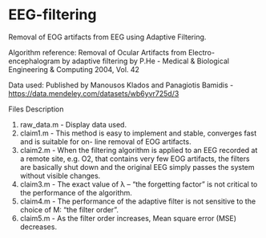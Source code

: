 # EEG-filtering
Removal of EOG artifacts from EEG using Adaptive Filtering.

Algorithm reference: Removal of Ocular Artifacts from Electro-encephalogram by adaptive filtering by P.He - Medical & Biological Engineering & Computing 2004, Vol. 42

Data used: Published by Manousos Klados and Panagiotis Bamidis - https://data.mendeley.com/datasets/wb6yvr725d/3

Files Description
1) raw_data.m - Display data used.
2) claim1.m - This method is easy to implement and stable, converges fast and is suitable for on- line removal of EOG artifacts.
3) claim2.m - When the filtering algorithm is applied to an EEG recorded at a remote site, e.g. O2, that contains very few EOG artifacts,               the filters are basically shut down and the original EEG simply passes the system without visible changes.
4) claim3.m - The exact value of λ – “the forgetting factor” is not critical to the performance of the algorithm.
5) claim4.m - The performance of the adaptive filter is not sensitive to the choice of M: “the filter order”.
6) claim5.m - As the filter order increases, Mean square error (MSE) decreases.
